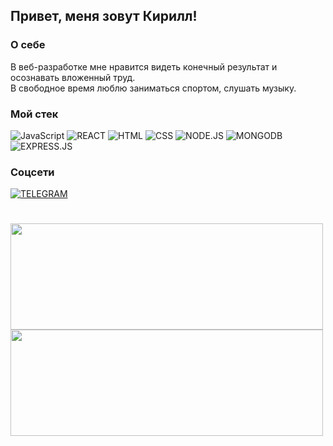## Привет, меня зовут Кирилл!  

### О себе  
В веб-разработке мне нравится видеть конечный результат и осознавать вложенный труд.  
В свободное время люблю заниматься спортом, слушать музыку.

### Мой стек
![JavaScript](https://img.shields.io/badge/JavaScript-22262e?style=for-the-badge&logo=JavaScript)
![REACT](https://img.shields.io/badge/React-20232A?style=for-the-badge&logo=react&logoColor=61DAFB)
![HTML](https://img.shields.io/badge/HTML-22262e?style=for-the-badge&logo=html5)
![CSS](https://img.shields.io/badge/CSS-22262e?style=for-the-badge&logo=css3)
![NODE.JS](https://img.shields.io/badge/Node.js-22262e?style=for-the-badge&logo=node.js&logoColor=white)
![MONGODB](https://img.shields.io/badge/MongoDB-22262e?style=for-the-badge&logo=mongodb&logoColor=white)
![EXPRESS.JS](https://img.shields.io/badge/Express-22262e?style=for-the-badge&logo=express&logoColor=white)

### Соцсети
[![TELEGRAM](https://img.shields.io/badge/telegram-22262e?style=for-the-badge&logo=telegram&logoColor=white)](https://t.me/kirillzhakin)
#





<a  href="https://github.com/anuraghazra/github-readme-stats">
  <img align="center" height="170" width="500" src="https://github-readme-stats.vercel.app/api?username=kirillzhakin&show_icons=true&theme=prussian&hide=contribs" />
</a>      
<a href="https://github.com/anuraghazra/convoychat">
  <img align="center" height="170" width="500" src="https://github-readme-stats.vercel.app/api/top-langs/?username=kirillzhakin&layout=compact&theme=prussian" />
</a>